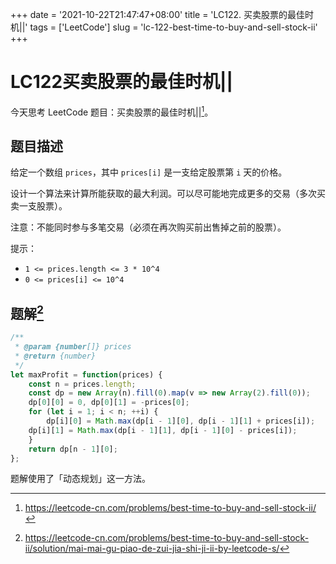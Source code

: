 +++
date = '2021-10-22T21:47:47+08:00'
title = 'LC122. 买卖股票的最佳时机||'
tags = ['LeetCode']
slug = 'lc-122-best-time-to-buy-and-sell-stock-ii'
+++

# LC122买卖股票的最佳时机||

今天思考 LeetCode 题目：买卖股票的最佳时机||[^1]。

## 题目描述

给定一个数组 `prices`，其中 `prices[i]` 是一支给定股票第 `i` 天的价格。

设计一个算法来计算所能获取的最大利润。可以尽可能地完成更多的交易（多次买卖一支股票）。

注意：不能同时参与多笔交易（必须在再次购买前出售掉之前的股票）。

提示：

- `1 <= prices.length <= 3 * 10^4`
- `0 <= prices[i] <= 10^4`

## 题解[^2]

```js
/**
 * @param {number[]} prices
 * @return {number}
 */
let maxProfit = function(prices) {
    const n = prices.length;
    const dp = new Array(n).fill(0).map(v => new Array(2).fill(0));
    dp[0][0] = 0, dp[0][1] = -prices[0];
    for (let i = 1; i < n; ++i) {
        dp[i][0] = Math.max(dp[i - 1][0], dp[i - 1][1] + prices[i]);
	dp[i][1] = Math.max(dp[i - 1][1], dp[i - 1][0] - prices[i]);
    }
    return dp[n - 1][0];
};
```

题解使用了「动态规划」这一方法。

[^1]: https://leetcode-cn.com/problems/best-time-to-buy-and-sell-stock-ii/
[^2]: https://leetcode-cn.com/problems/best-time-to-buy-and-sell-stock-ii/solution/mai-mai-gu-piao-de-zui-jia-shi-ji-ii-by-leetcode-s/

